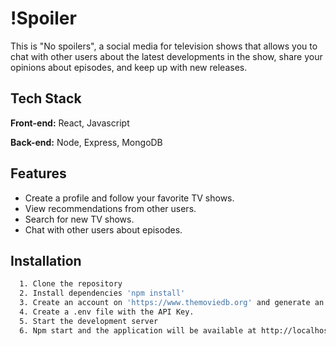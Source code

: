 
# !Spoiler

This is "No spoilers", a social media for television shows that allows you to chat with other users about the latest developments in the show, share your opinions about episodes, and keep up with new releases.


## Tech Stack

**Front-end:** React, Javascript

**Back-end:** Node, Express, MongoDB


## Features

- Create a profile and follow your favorite TV shows.
- View recommendations from other users.
- Search for new TV shows.
- Chat with other users about episodes.


## Installation




```bash
  1. Clone the repository
  2. Install dependencies 'npm install'
  3. Create an account on 'https://www.themoviedb.org' and generate an API key
  4. Create a .env file with the API Key.
  5. Start the development server
  6. Npm start and the application will be available at http://localhost:3000
```
    